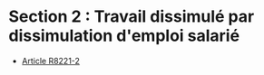 # Section 2 : Travail dissimulé par dissimulation d'emploi salarié

* [Article R8221-2](./LEGIARTI000024214361.md)
